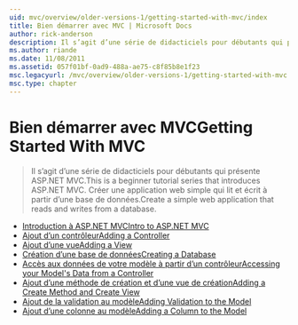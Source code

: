 ```yaml
---
uid: mvc/overview/older-versions-1/getting-started-with-mvc/index
title: Bien démarrer avec MVC | Microsoft Docs
author: rick-anderson
description: Il s’agit d’une série de didacticiels pour débutants qui présente ASP.NET MVC. Créer une application web simple qui lit et écrit à partir d’une base de données.
ms.author: riande
ms.date: 11/08/2011
ms.assetid: 057f01bf-0ad9-488a-ae75-c8f85b8e1f23
msc.legacyurl: /mvc/overview/older-versions-1/getting-started-with-mvc
msc.type: chapter
---
```

<a name="getting-started-with-mvc"></a><span data-ttu-id="981cd-104">Bien démarrer avec MVC</span><span class="sxs-lookup"><span data-stu-id="981cd-104">Getting Started With MVC</span></span>
====================
> <span data-ttu-id="981cd-105">Il s’agit d’une série de didacticiels pour débutants qui présente ASP.NET MVC.</span><span class="sxs-lookup"><span data-stu-id="981cd-105">This is a beginner tutorial series that introduces ASP.NET MVC.</span></span> <span data-ttu-id="981cd-106">Créer une application web simple qui lit et écrit à partir d’une base de données.</span><span class="sxs-lookup"><span data-stu-id="981cd-106">Create a simple web application that reads and writes from a database.</span></span>


- [<span data-ttu-id="981cd-107">Introduction à ASP.NET MVC</span><span class="sxs-lookup"><span data-stu-id="981cd-107">Intro to ASP.NET MVC</span></span>](getting-started-with-mvc-part1.md)
- [<span data-ttu-id="981cd-108">Ajout d’un contrôleur</span><span class="sxs-lookup"><span data-stu-id="981cd-108">Adding a Controller</span></span>](getting-started-with-mvc-part2.md)
- [<span data-ttu-id="981cd-109">Ajout d’une vue</span><span class="sxs-lookup"><span data-stu-id="981cd-109">Adding a View</span></span>](getting-started-with-mvc-part3.md)
- [<span data-ttu-id="981cd-110">Création d’une base de données</span><span class="sxs-lookup"><span data-stu-id="981cd-110">Creating a Database</span></span>](getting-started-with-mvc-part4.md)
- [<span data-ttu-id="981cd-111">Accès aux données de votre modèle à partir d’un contrôleur</span><span class="sxs-lookup"><span data-stu-id="981cd-111">Accessing your Model's Data from a Controller</span></span>](getting-started-with-mvc-part5.md)
- [<span data-ttu-id="981cd-112">Ajout d’une méthode de création et d’une vue de création</span><span class="sxs-lookup"><span data-stu-id="981cd-112">Adding a Create Method and Create View</span></span>](getting-started-with-mvc-part6.md)
- [<span data-ttu-id="981cd-113">Ajout de la validation au modèle</span><span class="sxs-lookup"><span data-stu-id="981cd-113">Adding Validation to the Model</span></span>](getting-started-with-mvc-part7.md)
- [<span data-ttu-id="981cd-114">Ajout d’une colonne au modèle</span><span class="sxs-lookup"><span data-stu-id="981cd-114">Adding a Column to the Model</span></span>](getting-started-with-mvc-part8.md)
